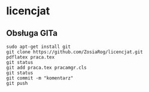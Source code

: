 # licencjat

## Obsługa GITa
```
sudo apt-get install git
git clone https://github.com/ZosiaRog/licencjat.git
pdflatex praca.tex
git status
git add praca.tex pracamgr.cls
git status
git commit -m "komentarz"
git push
```
